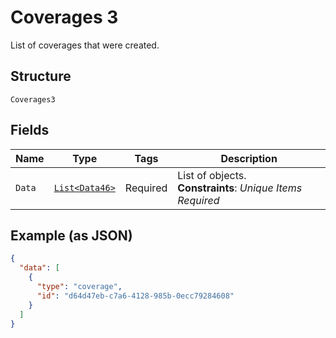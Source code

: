 
# Coverages 3

List of coverages that were created.

## Structure

`Coverages3`

## Fields

| Name | Type | Tags | Description |
|  --- | --- | --- | --- |
| `Data` | [`List<Data46>`](../../doc/models/data-46.md) | Required | List of objects.<br>**Constraints**: *Unique Items Required* |

## Example (as JSON)

```json
{
  "data": [
    {
      "type": "coverage",
      "id": "d64d47eb-c7a6-4128-985b-0ecc79284608"
    }
  ]
}
```


